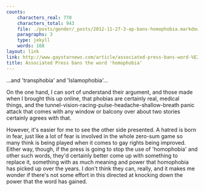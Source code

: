 ```yaml
---
counts:
    characters_real: 770
    characters_total: 943
    file: ./posts/gender/_posts/2012-11-27-3-ap-bans-homophobia.markdown
    paragraphs: 3
    type: jekyll
    words: 168
layout: link
link: http://www.gaystarnews.com/article/associated-press-bans-word-%E2%80%98homophobia%E2%80%99271112
title: Associated Press bans the word 'homophobia'
---
```


...and 'transphobia' and 'Islamophobia'...

On the one hand, I can sort of understand their argument, and those made when I brought this up online, that phobias are certainly real, medical things, and the tunnel-vision-racing-pulse-headache-shallow-breath panic attack that comes with any window or balcony over about two stories certainly agrees with that.  

However, it's easier for me to see the other side presented.  A hatred is born in fear, just like a lot of fear is involved in the whole zero-sum game so many think is being played when it comes to gay rights being improved.  Either way, though, if the press is going to stop the use of 'homophobia' and other such words, they'd certainly better come up with something to replace it, something with as much meaning and power that homophobia has picked up over the years.  I don't think they can, really, and it makes me wonder if there's not some effort in this directed at knocking down the power that the word has gained.
